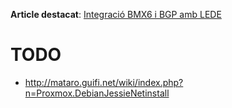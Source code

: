 **Article destacat**: [Integració BMX6 i BGP amb LEDE]()

# TODO

- http://mataro.guifi.net/wiki/index.php?n=Proxmox.DebianJessieNetinstall
